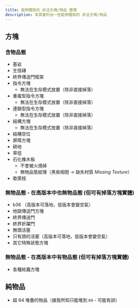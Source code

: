 ```yaml
---
title: 能夠獲取的 非法方塊/物品 整理
description: 本頁會列出一些能夠獲取的 非法方塊/物品
---
```


## 方塊

### 含物品態

- 基岩
- 生怪磚
- 終界傳送門框架
- 指令方塊
  - 無法在生存模式放置（除非直接掉落）
- 重複型指令方塊
  - 無法在生存模式放置（除非直接掉落）
- 連鎖型指令方塊
  - 無法在生存模式放置（除非直接掉落）
- 結構方塊
  - 無法在生存模式放置（除非直接掉落）
- 結構空位
- 屏障方塊
- 耕地
- 草徑
- 石化橡木板
  - 不會被火燒掉
  - 無物品態紋理（黑紫相間 → 缺失材質 *Missing Texture*）
- 歌萊枝

### 無物品態 - 在高版本中也無物品態 (但可有掉落方塊實體)

- b36 （高版本可落地，低版本會變空氣）
- 地獄傳送門方塊
- 終界傳送門
- 終界折躍門
- 無頭活塞
- 只有頭的活塞（高版本可落地，低版本會變空氣）
- 其它特殊狀態方塊

### 無物品態 - 在高版本中有物品態 (但可有掉落方塊實體)

- 各種蛀蟲方塊

## 純物品

- 超 64 堆疊的物品（據我所知只能堆到 `69` - 可能有誤）

